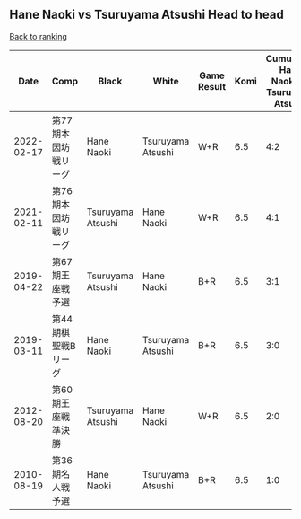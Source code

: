 ## Hane Naoki vs Tsuruyama Atsushi Head to head

[Back to ranking](../../index.md)




| **Date** | **Comp** | **Black** | **White** | **Game Result** | **Komi** | **Cumulative Hane Naoki Vs Tsuruyama Atsushi** | **Hane Naoki Streak** | **Tsuruyama Atsushi Streak** | 
| --- | --- | --- | --- | --- | --- | --- | --- | --- |
| 2022-02-17 | 第77期本因坊戦リーグ | Hane Naoki | Tsuruyama Atsushi | W+R | 6.5 | 4:2 | 0 | 1 | 
| 2021-02-11 | 第76期本因坊戦リーグ | Tsuruyama Atsushi | Hane Naoki | W+R | 6.5 | 4:1 | 1 | 0 | 
| 2019-04-22 | 第67期王座戦予選 | Tsuruyama Atsushi | Hane Naoki | B+R | 6.5 | 3:1 | 0 | 1 | 
| 2019-03-11 | 第44期棋聖戦Bリーグ | Hane Naoki | Tsuruyama Atsushi | B+R | 6.5 | 3:0 | 3 | 0 | 
| 2012-08-20 | 第60期王座戦準決勝 | Tsuruyama Atsushi | Hane Naoki | W+R | 6.5 | 2:0 | 2 | 0 | 
| 2010-08-19 | 第36期名人戦予選 | Hane Naoki | Tsuruyama Atsushi | B+R | 6.5 | 1:0 | 1 | 0 |




